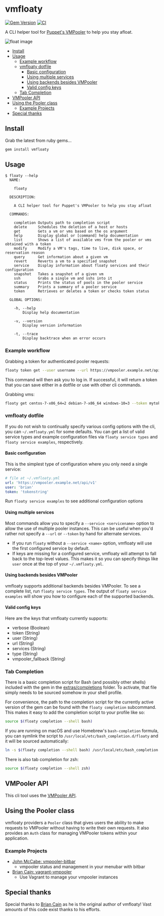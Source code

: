 # vmfloaty

[![Gem Version](https://badge.fury.io/rb/vmfloaty.svg)](https://badge.fury.io/rb/vmfloaty)
[![CI](https://github.com/puppetlabs/vmfloaty/actions/workflows/ci.yml/badge.svg)](https://github.com/puppetlabs/vmfloaty/actions/workflows/ci.yml)

A CLI helper tool for [Puppet's VMPooler](https://github.com/puppetlabs/vmpooler) to help you stay afloat.

![float image](float.jpg)

- [Install](#install)
- [Usage](#usage)
  - [Example workflow](#example-workflow)
  - [vmfloaty dotfile](#vmfloaty-dotfile)
    - [Basic configuration](#basic-configuration)
    - [Using multiple services](#using-multiple-services)
    - [Using backends besides VMPooler](#using-backends-besides-vmpooler)
    - [Valid config keys](#valid-config-keys)
  - [Tab Completion](#tab-completion)
- [VMPooler API](#vmpooler-api)
- [Using the Pooler class](#using-the-pooler-class)
  - [Example Projects](#example-projects)
- [Special thanks](#special-thanks)

## Install

Grab the latest from ruby gems...

```bash
gem install vmfloaty
```

## Usage

```plain
$ floaty --help
  NAME:

    floaty

  DESCRIPTION:

    A CLI helper tool for Puppet's VMPooler to help you stay afloat

  COMMANDS:

    completion Outputs path to completion script
    delete     Schedules the deletion of a host or hosts
    get        Gets a vm or vms based on the os argument
    help       Display global or [command] help documentation
    list       Shows a list of available vms from the pooler or vms obtained with a token
    modify     Modify a VM's tags, time to live, disk space, or reservation reason
    query      Get information about a given vm
    revert     Reverts a vm to a specified snapshot
    service    Display information about floaty services and their configuration
    snapshot   Takes a snapshot of a given vm
    ssh        Grabs a single vm and sshs into it
    status     Prints the status of pools in the pooler service
    summary    Prints a summary of a pooler service
    token      Retrieves or deletes a token or checks token status

  GLOBAL OPTIONS:

    -h, --help
        Display help documentation

    -v, --version
        Display version information

    -t, --trace
        Display backtrace when an error occurs
```

### Example workflow

Grabbing a token for authenticated pooler requests:

```bash
floaty token get --user username --url https://vmpooler.example.net/api/v1
```

This command will then ask you to log in. If successful, it will return a token that you can save either in a dotfile or use with other cli commands.

Grabbing vms:

```bash
floaty get centos-7-x86_64=2 debian-7-x86_64 windows-10=3 --token mytokenstring --url https://vmpooler.example.net/api/v1
```

### vmfloaty dotfile

If you do not wish to continually specify various config options with the cli, you can `~/.vmfloaty.yml` for some defaults. You can get a list of valid service types and example configuration files via `floaty service types` and `floaty service examples`, respectively.

#### Basic configuration

This is the simplest type of configuration where you only need a single service:

```yaml
# file at ~/.vmfloaty.yml
url: 'https://vmpooler.example.net/api/v1'
user: 'brian'
token: 'tokenstring'
```

Run `floaty service examples` to see additional configuration options

#### Using multiple services

Most commands allow you to specify a `--service <servicename>` option to allow the use of multiple pooler instances. This can be useful when you'd rather not specify a `--url` or `--token` by hand for alternate services.

- If you run `floaty` without a `--service <name>` option, vmfloaty will use the first configured service by default.
- If keys are missing for a configured service, vmfloaty will attempt to fall back to the top-level values.
  This makes it so you can specify things like `user` once at the top of your `~/.vmfloaty.yml`.

#### Using backends besides VMPooler

vmfloaty supports additional backends besides VMPooler. To see a complete list, run `floaty service types`. The output of `floaty service examples` will show you how to configure each of the supported backends.

#### Valid config keys

Here are the keys that vmfloaty currently supports:

- verbose (Boolean)
- token (String)
- user (String)
- url (String)
- services (String)
- type (String)
- vmpooler_fallback (String)

### Tab Completion

There is a basic completion script for Bash (and possibly other shells) included with the gem in the [extras/completions](https://github.com/puppetlabs/vmfloaty/blob/master/extras/completions) folder. To activate, that file simply needs to be sourced somehow in your shell profile.

For convenience, the path to the completion script for the currently active version of the gem can be found with the `floaty completion` subcommand. This makes it easy to add the completion script to your profile like so:

```bash
source $(floaty completion --shell bash)
```

If you are running on macOS and use Homebrew's `bash-completion` formula, you can symlink the script to `/usr/local/etc/bash_completion.d/floaty` and it will be sourced automatically:

```bash
ln -s $(floaty completion --shell bash) /usr/local/etc/bash_completion.d/floaty
```

There is also tab completion for zsh:

```zsh
source $(floaty completion --shell zsh)
```

## VMPooler API

This cli tool uses the [VMPooler API](https://github.com/puppetlabs/vmpooler/blob/master/API.md).

## Using the Pooler class

vmfloaty providers a `Pooler` class that gives users the ability to make requests to VMPooler without having to write their own requests. It also provides an `Auth` class for managing VMPooler tokens within your application.

### Example Projects

- [John McCabe: vmpooler-bitbar](https://github.com/johnmccabe/vmpooler-bitbar/)
  - vmpooler status and management in your menubar with bitbar
- [Brian Cain: vagrant-vmpooler](https://github.com/briancain/vagrant-vmpooler)
  - Use Vagrant to manage your vmpooler instances

## Special thanks

Special thanks to [Brian Cain](https://github.com/briancain) as he is the original author of vmfloaty! Vast amounts of this code exist thanks to his efforts.
